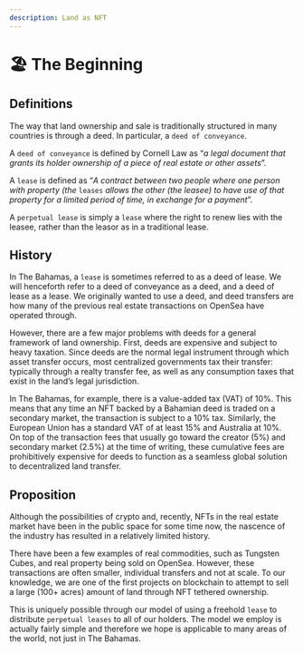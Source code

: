 ```yaml
---
description: Land as NFT
---
```


# 🏖 The Beginning

## Definitions

The way that land ownership and sale is traditionally structured in many countries is through a deed. In particular, a `deed of conveyance`.&#x20;

A `deed of conveyance`  is defined by Cornell Law as “_a legal document that grants its holder ownership of a piece of real estate or other assets_”.&#x20;

A `lease` is defined as “_A contract between two people where one person with property (the_ `leases` _allows the other (the leasee) to have use of that property for a limited period of time, in exchange for a payment_”.&#x20;

A `perpetual lease` is simply a `lease` where the right to renew lies with the leasee, rather than the leasor as in a traditional lease.

## History

In The Bahamas, a `lease` is sometimes referred to as a deed of lease. We will henceforth refer to a deed of conveyance as a deed, and a deed of lease as a lease. We originally wanted to use a deed, and deed transfers are how many of the previous real estate transactions on OpenSea have operated through.&#x20;

However, there are a few major problems with deeds for a general framework of land ownership. First, deeds are expensive and subject to heavy taxation. Since deeds are the normal legal instrument through which asset transfer occurs, most centralized governments tax their transfer: typically through a realty transfer fee, as well as any consumption taxes that exist in the land’s legal jurisdiction.&#x20;

In The Bahamas, for example, there is a value-added tax (VAT) of 10%. This means that any time an NFT backed by a Bahamian deed is traded on a secondary market, the transaction is subject to a 10% tax. Similarly, the European Union has a standard VAT of at least 15% and Australia at 10%. On top of the transaction fees that usually go toward the creator (5%) and secondary market (2.5%) at the time of writing, these cumulative fees are prohibitively expensive for deeds to function as a seamless global solution to decentralized land transfer.

## Proposition

Although the possibilities of crypto and, recently, NFTs in the real estate market have been in the public space for some time now, the nascence of the industry has resulted in a relatively limited history.&#x20;

There have been a few examples of real commodities, such as Tungsten Cubes, and real property being sold on OpenSea. However, these transactions are often smaller, individual transfers and not at scale. To our knowledge, we are one of the first projects on blockchain to attempt to sell a large (100+ acres) amount of land through NFT tethered ownership.

This is uniquely possible through our model of using a freehold `lease` to distribute `perpetual leases` to all of our holders. The model we employ is actually fairly simple and therefore we hope is applicable to many areas of the world, not just in The Bahamas.&#x20;



##













